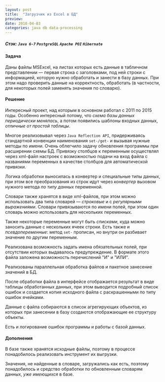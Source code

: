 ```yaml
---
layout: post
title:  "Загрузчик из Excel в БД"
preview:
date: 2018-04-03
categories: java db data-processing
---
```

##### Стэк: `Java 6-7` `PostgreSQL` `Apache POI` `Hibernate`

#### Задача

Даны файлы MSExcel, на листах которых есть данные в табличном 
представлении — первая строка с заголовками, под ней строки с информацией, 
которую нужно обработать и занести в базу данных. При этом надо проверить 
данные на корректность, обработать (в частности, для некоторых полей 
заменять значения по словарю).
<!--more-->
#### Решение

Интересный проект, над которым в основном работал с 2011 по 2015 годы. 
Особенно интересный потому, что _схема базы данных периодически менялась_, 
а потом появились шаблоны входных данных, _отличные от простой 
таблицы_.

Многое реализовывал через `Java Reflection API`, придерживаясь стандартной 
конвенции наименования `set-/get-` и вызывая нужные методы по имени. Очень 
облегчило задачу обновления программы при расширении схемы БД. Привязку столбцов 
к переменным осуществлял через xml-файл настроек с возможностью подачи на 
вход файла с названиями переменных в качестве столбцов для автоматической 
привязки.

Логика обработки выносилась в конвертер и специальные типы данных, при этом 
все преобразования из строк идут через _конвертер_ вызовом нужного метода 
_по типу данных_ переменной.

Словари также хранятся в виде xml-файлов, при этом можно использовать два 
типа словарей — _строковые_ и с _регулярными выражениями_. Словари привязываются 
по имени полей, при этом один словарь можно использовать для нескольких 
переменных. 

Также некоторые переменные могут быть _списками_, куда можно заносить данные 
с нескольких ячеек строки. Есть также и _псевдопеременные_: метод `set-` прописан, 
но внутри он разбивает значение по другим переменным. 

Реализована возможность задать имена обязательных полей, при отсутствии 
которых выдавалось предупреждение. В формате этого файла заложена возможность 
перечислений "И" и "ИЛИ".

Реализованы параллельная обработка файлов и пакетное занесение значений в БД.

После обработки файла в интерфейсе отображается результат в виде таблицы 
обработанных данных, при этом выводится подробный список ошибок и создается 
копия исходного файла с раскрашенными по типу ошибок ячейками. 

Данные с файла собираются в список агрегирующих объектов, из которых при занесении 
в базу создаются отображающие ее структуру объекты.

Есть и логирование ошибок программы и работы с базой данных.

#### Дополнения

В базе также хранятся исходные файлы, поэтому в процессе понадобилось реализовать 
инструмент их выгрузки.

Значения, не найденные в словаре, загружались как есть, поэтому понадобилось и 
средство обработки по обновленным словарям данных, _уже имеющихся_ в базе.

